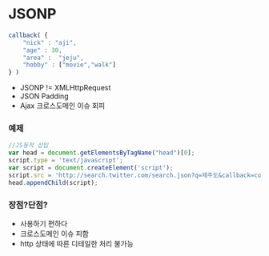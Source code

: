 # JSONP

```javascript
callback( {
    "nick" : "aji",
    "age" : 30,
    "area" :  "jeju",
    "hobby" : ["movie","walk"]
} )
```

* JSONP != XMLHttpRequest
* JSON Padding
* Ajax 크로스도메인 이슈 회피

### 예제

```javascript
//JS동적 삽입
var head = document.getElementsByTagName("head")[0];
script.type = 'text/javascript';
var script = document.createElement('script');
script.src = 'http://search.twitter.com/search.json?q=제주도&callback=complate';
head.appendChild(script);
```

### 장점?단점?

* 사용하기 편하다
* 크로스도메인 이슈 피함
* http 상태에 따른 디테일한 처리 불가능
